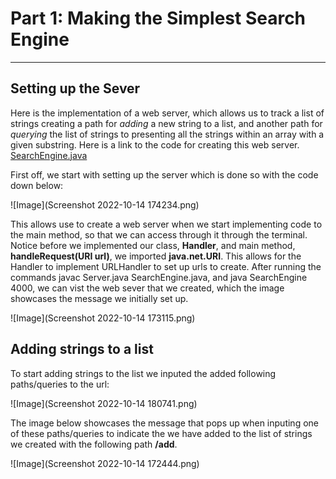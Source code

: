 # Part 1: Making the Simplest Search Engine

---

## Setting up the Sever

Here is the implementation of a web server, which allows us to track a list of strings creating a path for *adding* a new string 
to a list, and another path for *querying* the list of strings to presenting all the strings within an array with a given substring.
Here is a link to the code for creating this web server. [SearchEngine.java](https://github.com/Awakenight/wavelet/blob/master/SearchEngine.java)


First off, we start with setting up the server which is done so with the code down below:

![Image](Screenshot 2022-10-14 174234.png)

This allows use to create a web server when we start implementing code to the main method, so that we can access through it through 
the terminal. Notice before we implemented our class, **Handler**, and main method, **handleRequest(URI url)**, we imported **java.net.URI**.
This allows for the Handler to implement URLHandler to set up urls to create. After running the commands javac Server.java SearchEngine.java,
and java SearchEngine 4000, we can vist the web sever that we created, which the image showcases the message we initially set up. 

![Image](Screenshot 2022-10-14 173115.png)

## Adding strings to a list 

To start adding strings to the list we inputed the added following paths/queries to the url:

![Image](Screenshot 2022-10-14 180741.png)

The image below showcases the message that pops up when inputing one of these paths/queries to indicate the we have added 
to the list of strings we created with the following path **/add**.

![Image](Screenshot 2022-10-14 172444.png)